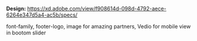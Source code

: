 **Design:** https://xd.adobe.com/view/f908614d-098d-4792-aece-6264e347d5a4-ac5b/specs/

<!-- missing -->
font-family, 
footer-logo, 
image for amazing partners, 
Vedio  for mobile view in bootom slider